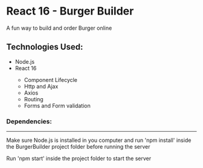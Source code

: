 <h1>React 16 - Burger Builder</h1>

<p>A fun way to build and order Burger online</p>

<h2>Technologies Used: </h2>

<ul>
<li>Node.js</li>
<li>React 16 </li>
    <ul>
        <li>Component Lifecycle</li>
        <li>Http and Ajax</li>
        <li>Axios</li>
        <li>Routing</li>
        <li>Forms and Form validation</li>
    </ul>
</ul>

<h3>Dependencies: </h3>
<hr>
<p>Make sure Node.js is installed in you computer and run 'npm install' inside the BurgerBuilder project folder before running the server</p>

<p>Run 'npm start' inside the project folder to start the server</p>